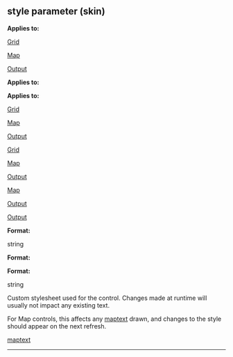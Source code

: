 

 style parameter (skin)
------------------------




**Applies to:** 


[Grid](#/{skin}/control/grid) 

[Map](#/{skin}/control/map) 

[Output](#/{skin}/control/output) 





**Applies to:** 

**Applies to:**

[Grid](#/{skin}/control/grid) 

[Map](#/{skin}/control/map) 

[Output](#/{skin}/control/output) 



[Grid](#/{skin}/control/grid)

[Map](#/{skin}/control/map) 

[Output](#/{skin}/control/output) 


[Map](#/{skin}/control/map)

[Output](#/{skin}/control/output) 

[Output](#/{skin}/control/output)


**Format:** 


 string
 


**Format:** 

**Format:**

 string


 Custom stylesheet used for the control. Changes made at runtime will usually not impact any existing text.




 For Map controls, this affects any
 [maptext](#/atom/var/maptext) 
 drawn, and changes to the style should appear on the next refresh.



[maptext](#/atom/var/maptext)


---


